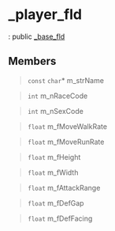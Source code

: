 # _player_fld
: public [_base_fld](lua/classes/_base_fld.md)
 
## Members
 
> `const` `char`* m_strName
 
> `int` m_nRaceCode
 
> `int` m_nSexCode
 
> `float` m_fMoveWalkRate
 
> `float` m_fMoveRunRate
 
> `float` m_fHeight
 
> `float` m_fWidth
 
> `float` m_fAttackRange
 
> `float` m_fDefGap
 
> `float` m_fDefFacing
 
